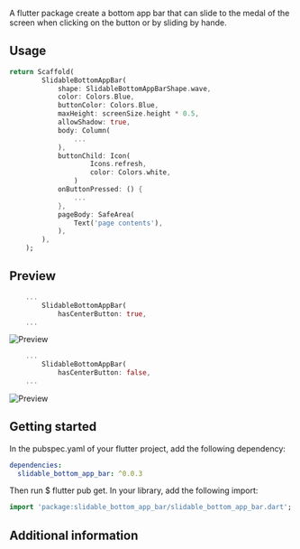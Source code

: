 <!--
This README describes the package. If you publish this package to pub.dev,
this README's contents appear on the landing page for your package.

For information about how to write a good package README, see the guide for
[writing package pages](https://dart.dev/guides/libraries/writing-package-pages).

For general information about developing packages, see the Dart guide for
[creating packages](https://dart.dev/guides/libraries/create-library-packages)
and the Flutter guide for
[developing packages and plugins](https://flutter.dev/developing-packages).
-->

A flutter package create a bottom app bar that can slide to the medal of the screen when clicking on the button or by sliding by hande.

## Usage

```dart
return Scaffold(
        SlidableBottomAppBar(
            shape: SlidableBottomAppBarShape.wave,
            color: Colors.Blue,
            buttonColor: Colors.Blue,
            maxHeight: screenSize.height * 0.5,
            allowShadow: true,
            body: Column(
                ...
            ),
            buttonChild: Icon(
                    Icons.refresh,
                    color: Colors.white,
                )
            onButtonPressed: () {
                ...
            },
            pageBody: SafeArea(
                Text('page contents'),
            ),
        ),
    );
```

## Preview

```dart
    ...
        SlidableBottomAppBar(
            hasCenterButton: true,
    ...
```

![Preview]('https://github.com/abbas-al-turkmani/slidable-bottom-app-bar/compare/master?expand=1#diff-654807ed3827de9d0e9f0d5525ae38a6a3bba148aab0dcab432284d777d72299')

```dart
    ...
        SlidableBottomAppBar(
            hasCenterButton: false,
    ...
```

![Preview]('https://github.com/abbas-al-turkmani/slidable-bottom-app-bar/compare/master?expand=1#diff-12433443d12257e8fe66abcee1438000114e8414f7dd19d6a0f4b9c7aaa852a0')

## Getting started

In the pubspec.yaml of your flutter project, add the following dependency:

```yaml
dependencies:
  slidable_bottom_app_bar: ^0.0.3
```

Then run $ flutter pub get. In your library, add the following import:

```dart
import 'package:slidable_bottom_app_bar/slidable_bottom_app_bar.dart';
```

## Additional information
